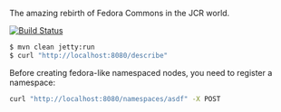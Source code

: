 The amazing rebirth of Fedora Commons in the JCR world.

[![Build
Status](https://travis-ci.org/futures/ff-modeshape-prototype.png?branch=master)](undefined)

```bash
$ mvn clean jetty:run
$ curl "http://localhost:8080/describe"
```

Before creating fedora-like namespaced nodes, you need to register a namespace:

```bash
curl "http://localhost:8080/namespaces/asdf" -X POST
```
